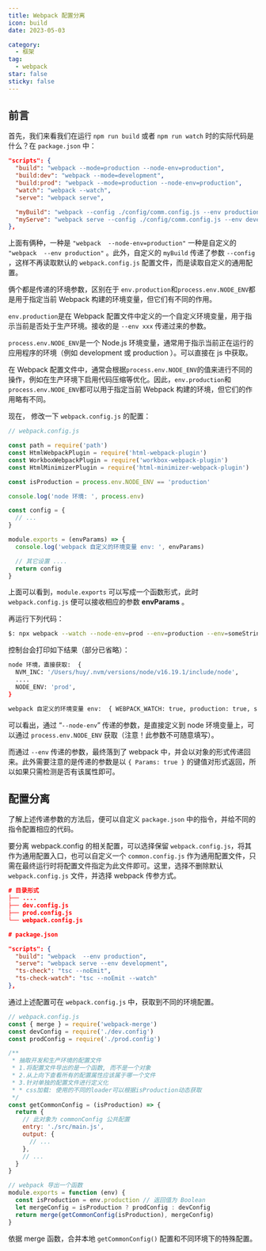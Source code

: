 ```yaml
---
title: Webpack 配置分离
icon: build
date: 2023-05-03

category:
  - 框架
tag:
  - webpack
star: false
sticky: false
---
```


## 前言

首先，我们来看我们在运行 `npm run build` 或者 `npm run watch` 时的实际代码是什么？在 `package.json` 中：

```json
"scripts": {
  "build": "webpack --mode=production --node-env=production",
  "build:dev": "webpack --mode=development",
  "build:prod": "webpack --mode=production --node-env=production",
  "watch": "webpack --watch",
  "serve": "webpack serve",

  "myBuild": "webpack --config ./config/comm.config.js --env production",
  "myServe": "webpack serve --config ./config/comm.config.js --env development",
},
```

上面有俩种，一种是 `"webpack  --node-env=production"` 一种是自定义的 `"webpack  --env production"` 。此外，自定义的 `myBuild` 传递了参数 `--config` ，这样不再读取默认的 `webpack.config.js` 配置文件，而是读取自定义的通用配置。

俩个都是传递的环境参数，区别在于 `env.production`和`process.env.NODE_ENV`都是用于指定当前 Webpack 构建的环境变量，但它们有不同的作用。

`env.production`是在 Webpack 配置文件中定义的一个自定义环境变量，用于指示当前是否处于生产环境。接收的是 `--env xxx` 传递过来的参数。

`process.env.NODE_ENV`是一个 Node.js 环境变量，通常用于指示当前正在运行的应用程序的环境（例如 development 或 production ）。可以直接在 js 中获取。

在 Webpack 配置文件中，通常会根据`process.env.NODE_ENV`的值来进行不同的操作，例如在生产环境下启用代码压缩等优化。因此，`env.production`和`process.env.NODE_ENV`都可以用于指定当前 Webpack 构建的环境，但它们的作用略有不同。

现在， 修改一下 `webpack.config.js` 的配置：

```js
// webpack.config.js

const path = require('path')
const HtmlWebpackPlugin = require('html-webpack-plugin')
const WorkboxWebpackPlugin = require('workbox-webpack-plugin')
const HtmlMinimizerPlugin = require('html-minimizer-webpack-plugin')

const isProduction = process.env.NODE_ENV == 'production'

console.log('node 环境: ', process.env)

const config = {
  // ...
}

module.exports = (envParams) => {
  console.log('webpack 自定义的环境变量 env: ', envParams)

  // 其它设置 ....
  return config
}
```

上面可以看到，`module.exports` 可以写成一个函数形式，此时 `webpack.config.js` 便可以接收相应的参数 **envParams** 。

再运行下列代码：

```bash
$: npx webpack --watch --node-env=prod --env=production --env=someString
```

控制台会打印如下结果（部分已省略）：

```bash
node 环境，直接获取:  {
  NVM_INC: '/Users/huy/.nvm/versions/node/v16.19.1/include/node',
  ....
  NODE_ENV: 'prod',
}

webpack 自定义的环境变量 env:  { WEBPACK_WATCH: true, production: true, someString: true }
```

可以看出，通过 “`--node-env`” 传递的参数，是直接定义到 node 环境变量上，可以通过 `process.env.NODE_ENV` 获取（注意！此参数不可随意填写）。

而通过 `--env` 传递的参数，最终落到了 webpack 中，并会以对象的形式传递回来。此外需要注意的是传递的参数是以 `{ Params: true }` 的键值对形式返回，所以如果只需检测是否有该属性即可。

## 配置分离

了解上述传递参数的方法后，便可以自定义 `package.json` 中的指令，并给不同的指令配置相应的代码。

要分离 webpack.config 的相关配置，可以选择保留 `webpack.config.js`，将其作为通用配置入口，也可以自定义一个 `common.config.js` 作为通用配置文件，只需在最终运行时将配置文件指定为此文件即可。这里，选择不删除默认 `webpack.config.js` 文件，并选择 webpack 传参方式。

```json
# 目录形式
├── ....
├── dev.config.js
├── prod.config.js
└── webpack.config.js
```

```json
# package.json

"scripts": {
  "build": "webpack  --env production",
  "serve": "webpack serve --env development",
  "ts-check": "tsc --noEmit",
  "ts-check-watch": "tsc --noEmit --watch"
},
```

通过上述配置可在 `webpack.config.js` 中，获取到不同的环境配置。

```js
// webpack.config.js
const { merge } = require('webpack-merge')
const devConfig = require('./dev.config')
const prodConfig = require('./prod.config')

/**
 * 抽取开发和生产环境的配置文件
 * 1.将配置文件导出的是一个函数, 而不是一个对象
 * 2.从上向下查看所有的配置属性应该属于哪一个文件
 * 3.针对单独的配置文件进行定义化
 * * css加载: 使用的不同的loader可以根据isProduction动态获取
 */
const getCommonConfig = (isProduction) => {
  return {
    // 此对象为 commonConfig 公共配置
    entry: './src/main.js',
    output: {
      // ...
    },
    // ...
  }
}

// webpack 导出一个函数
module.exports = function (env) {
  const isProduction = env.production // 返回值为 Boolean
  let mergeConfig = isProduction ? prodConfig : devConfig
  return merge(getCommonConfig(isProduction), mergeConfig)
}
```

依据 merge 函数，合并本地 `getCommonConfig()` 配置和不同环境下的特殊配置。
